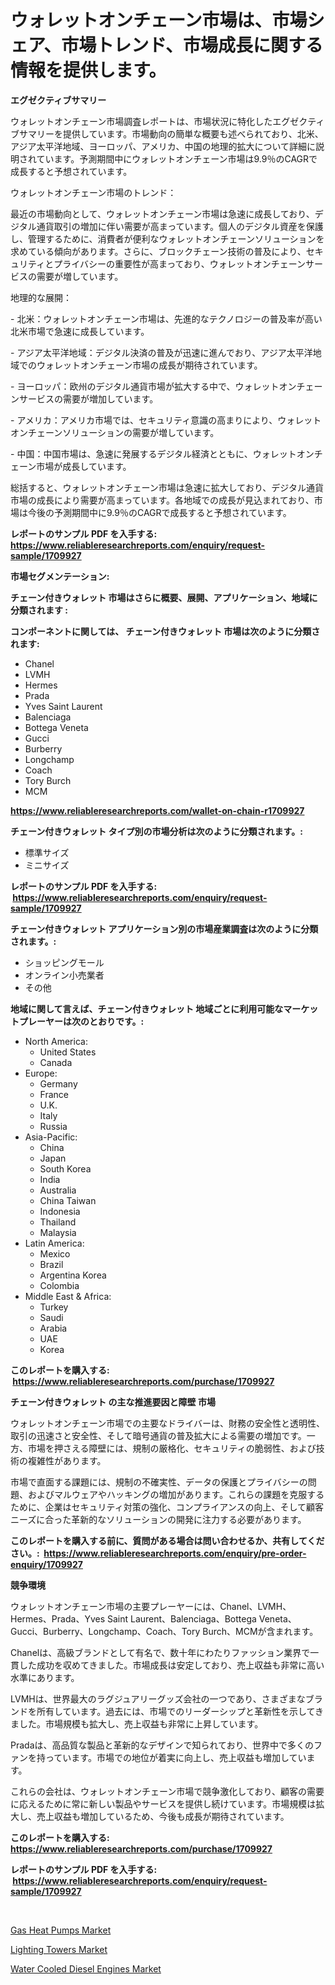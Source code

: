 <p><h1>ウォレットオンチェーン市場は、市場シェア、市場トレンド、市場成長に関する情報を提供します。</h1></p><p><strong>エグゼクティブサマリー</strong></p>
<p><p>ウォレットオンチェーン市場調査レポートは、市場状況に特化したエグゼクティブサマリーを提供しています。市場動向の簡単な概要も述べられており、北米、アジア太平洋地域、ヨーロッパ、アメリカ、中国の地理的拡大について詳細に説明されています。予測期間中にウォレットオンチェーン市場は9.9％のCAGRで成長すると予想されています。</p><p>ウォレットオンチェーン市場のトレンド：</p><p>最近の市場動向として、ウォレットオンチェーン市場は急速に成長しており、デジタル通貨取引の増加に伴い需要が高まっています。個人のデジタル資産を保護し、管理するために、消費者が便利なウォレットオンチェーンソリューションを求めている傾向があります。さらに、ブロックチェーン技術の普及により、セキュリティとプライバシーの重要性が高まっており、ウォレットオンチェーンサービスの需要が増しています。</p><p>地理的な展開：</p><p>- 北米：ウォレットオンチェーン市場は、先進的なテクノロジーの普及率が高い北米市場で急速に成長しています。</p><p>- アジア太平洋地域：デジタル決済の普及が迅速に進んでおり、アジア太平洋地域でのウォレットオンチェーン市場の成長が期待されています。</p><p>- ヨーロッパ：欧州のデジタル通貨市場が拡大する中で、ウォレットオンチェーンサービスの需要が増加しています。</p><p>- アメリカ：アメリカ市場では、セキュリティ意識の高まりにより、ウォレットオンチェーンソリューションの需要が増しています。</p><p>- 中国：中国市場は、急速に発展するデジタル経済とともに、ウォレットオンチェーン市場が成長しています。</p><p>総括すると、ウォレットオンチェーン市場は急速に拡大しており、デジタル通貨市場の成長により需要が高まっています。各地域での成長が見込まれており、市場は今後の予測期間中に9.9％のCAGRで成長すると予想されています。</p></p>
<p><strong>レポートのサンプル PDF を入手する: <a href="https://www.reliableresearchreports.com/enquiry/request-sample/1709927">https://www.reliableresearchreports.com/enquiry/request-sample/1709927</a></strong></p>
<p><strong>市場セグメンテーション:</strong></p>
<p><strong> チェーン付きウォレット 市場はさらに概要、展開、アプリケーション、地域に分類されます :</strong></p>
<p><strong>コンポーネントに関しては、 チェーン付きウォレット 市場は次のように分類されます: &nbsp;</strong></p>
<p><ul><li>Chanel</li><li>LVMH</li><li>Hermes</li><li>Prada</li><li>Yves Saint Laurent</li><li>Balenciaga</li><li>Bottega Veneta</li><li>Gucci</li><li>Burberry</li><li>Longchamp</li><li>Coach</li><li>Tory Burch</li><li>MCM</li></ul></p>
<p><strong><a href="https://www.reliableresearchreports.com/wallet-on-chain-r1709927">https://www.reliableresearchreports.com/wallet-on-chain-r1709927</a></strong></p>
<p><strong> チェーン付きウォレット タイプ別の市場分析は次のように分類されます。:</strong></p>
<p><ul><li>標準サイズ</li><li>ミニサイズ</li></ul></p>
<p><strong>レポートのサンプル PDF を入手する: &nbsp;<a href="https://www.reliableresearchreports.com/enquiry/request-sample/1709927">https://www.reliableresearchreports.com/enquiry/request-sample/1709927</a></strong></p>
<p><strong> チェーン付きウォレット アプリケーション別の市場産業調査は次のように分類されます。:</strong></p>
<p><ul><li>ショッピングモール</li><li>オンライン小売業者</li><li>その他</li></ul></p>
<p><strong>地域に関して言えば、チェーン付きウォレット 地域ごとに利用可能なマーケットプレーヤーは次のとおりです。:</strong></p>
<p><ul>
    <li>
        North America:
        <ul>
            <li>United States</li>
            <li>Canada</li>
        </ul>
    </li>
    <li>
        Europe:
        <ul>
            <li>Germany</li>
            <li>France</li>
            <li>U.K.</li>
            <li>Italy</li>
            <li>Russia</li>
        </ul>
    </li>
    <li>
        Asia-Pacific:
        <ul>
            <li>China</li>
            <li>Japan</li>
            <li>South Korea</li>
            <li>India</li>
            <li>Australia</li>
            <li>China Taiwan</li>
            <li>Indonesia</li>
            <li>Thailand</li>
            <li>Malaysia</li>
        </ul>
    </li>
    <li>
        Latin America:
        <ul>
            <li>Mexico</li>
            <li>Brazil</li>
            <li>Argentina Korea</li>
            <li>Colombia</li>
        </ul>
    </li>
    <li>
        Middle East & Africa:
        <ul>
            <li>Turkey</li>
            <li>Saudi</li>
            <li>Arabia</li>
            <li>UAE</li>
            <li>Korea</li>
        </ul>
    </li>
    </ul></p>
<p><strong>このレポートを購入する: &nbsp;<a href="https://www.reliableresearchreports.com/purchase/1709927">https://www.reliableresearchreports.com/purchase/1709927</a></strong></p>
<p><strong>チェーン付きウォレット の主な推進要因と障壁 市場</strong></p>
<p><p>ウォレットオンチェーン市場での主要なドライバーは、財務の安全性と透明性、取引の迅速さと安全性、そして暗号通貨の普及拡大による需要の増加です。一方、市場を押さえる障壁には、規制の厳格化、セキュリティの脆弱性、および技術の複雑性があります。</p><p>市場で直面する課題には、規制の不確実性、データの保護とプライバシーの問題、およびマルウェアやハッキングの増加があります。これらの課題を克服するために、企業はセキュリティ対策の強化、コンプライアンスの向上、そして顧客ニーズに合った革新的なソリューションの開発に注力する必要があります。</p></p>
<p><strong>このレポートを購入する前に、質問がある場合は問い合わせるか、共有してください。:&nbsp; <a href="https://www.reliableresearchreports.com/enquiry/pre-order-enquiry/1709927">https://www.reliableresearchreports.com/enquiry/pre-order-enquiry/1709927</a></strong></p>
<p><strong>競争環境</strong></p>
<p><p>ウォレットオンチェーン市場の主要プレーヤーには、Chanel、LVMH、Hermes、Prada、Yves Saint Laurent、Balenciaga、Bottega Veneta、Gucci、Burberry、Longchamp、Coach、Tory Burch、MCMが含まれます。 </p><p>Chanelは、高級ブランドとして有名で、数十年にわたりファッション業界で一貫した成功を収めてきました。市場成長は安定しており、売上収益も非常に高い水準にあります。 </p><p>LVMHは、世界最大のラグジュアリーグッズ会社の一つであり、さまざまなブランドを所有しています。過去には、市場でのリーダーシップと革新性を示してきました。市場規模も拡大し、売上収益も非常に上昇しています。 </p><p>Pradaは、高品質な製品と革新的なデザインで知られており、世界中で多くのファンを持っています。市場での地位が着実に向上し、売上収益も増加しています。 </p><p>これらの会社は、ウォレットオンチェーン市場で競争激化しており、顧客の需要に応えるために常に新しい製品やサービスを提供し続けています。市場規模は拡大し、売上収益も増加しているため、今後も成長が期待されています。</p></p>
<p><strong>このレポートを購入する: &nbsp; <a href="https://www.reliableresearchreports.com/purchase/1709927">https://www.reliableresearchreports.com/purchase/1709927</a></strong></p>
<p><strong>レポートのサンプル PDF を入手する: &nbsp;<a href="https://www.reliableresearchreports.com/enquiry/request-sample/1709927">https://www.reliableresearchreports.com/enquiry/request-sample/1709927</a></strong><strong></strong></p>
<p>&nbsp;</p>
<p><p><a href="https://github.com/khayangel/Market-Research-Report-List-3/blob/main/gas-heat-pumps-market.md">Gas Heat Pumps Market</a></p><p><a href="https://github.com/eeaveuhhh/Market-Research-Report-List-2/blob/main/lighting-towers-market.md">Lighting Towers Market</a></p><p><a href="https://github.com/YashRP12/Market-Research-Report-List-4/blob/main/water-cooled-diesel-engines-market.md">Water Cooled Diesel Engines Market</a></p></p>